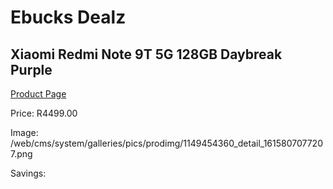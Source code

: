 
# Ebucks Dealz
## Xiaomi Redmi Note 9T 5G 128GB Daybreak Purple
[Product Page](https://www.ebucks.com/web/shop/productSelected.do?prodId=1149454360&catId=714947548)

Price: R4499.00

Image: /web/cms/system/galleries/pics/prodimg/1149454360_detail_1615807077207.png

Savings: 


	